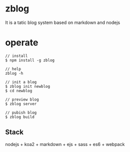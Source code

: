 # zblog
It is a tatic blog system based on markdown and nodejs

# operate
```
// install
$ npm install -g zblog

// help
zblog -h

// init a blog
$ zblog init newblog
$ cd newblog

// preview blog
$ zblog server

// pubish blog
$ zblog build
```

## Stack
nodejs + koa2 + markdown + ejs + sass + es6 + webpack